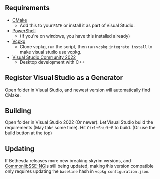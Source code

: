 ## Requirements
* [CMake](https://cmake.org/)
	* Add this to your `PATH` or install it as part of Visual Studio.
* [PowerShell](https://github.com/PowerShell/PowerShell/releases/latest)
	* (If you're on windows, you have this installed already)
* [Vcpkg](https://github.com/microsoft/vcpkg)
	* Clone vcpkg, run the script, then run `vcpkg integrate install` to make visual studio use vcpkg.
* [Visual Studio Community 2022](https://visualstudio.microsoft.com/)
	* Desktop development with C++

## Register Visual Studio as a Generator
Open folder in Visual Studio, and newest version will automatically find CMake.

## Building
Open folder in Visual Studio 2022 (Or newer). 
Let Visual Studio build the requirements (May take some time).
Hit `Ctrl+Shift+B` to build. (Or use the build button at the top)


## Updating
If Bethesda releases more new breaking skyrim versions, and [CommonlibSSE-NG](https://github.com/CharmedBaryon/CommonLibSSE-NG)is still being updated, making this version compatible only requires updating the `baseline` hash in `vcpkg-configuration.json`.
